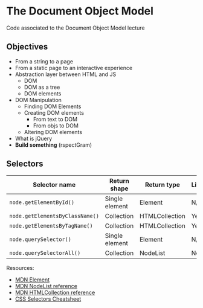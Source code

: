 # The Document Object Model

Code associated to the Document Object Model lecture

## Objectives

* From a string to a page
* From a static page to an interactive experience
* Abstraction layer between HTML and JS
  * DOM
  * DOM as a tree
  * DOM elements
* DOM Manipulation
  * Finding DOM Elements
  * Creating DOM elements
    * From text to DOM
    * From objs to DOM
  * Altering DOM elements
* What is jQuery
* **Build something** (rspectGram)

## Selectors

| Selector name                   | Return shape   | Return type    | Live? | Reference             | forEach? |
| ------------------------------- | -------------- | -------------- | ----- | --------------------- | -------- |
| `node.getElementById()`         | Single element | Element        | N/A   | https://goo.gl/8cHGoy | N/A      |
| `node.getElementsByClassName()` | Collection     | HTMLCollection | Yes   | https://goo.gl/qcAhcp | No       |
| `node.getElementsByTagName()`   | Collection     | HTMLCollection | Yes   | https://goo.gl/QHozSh | No       |
| `node.querySelector()`          | Single element | Element        | N/A   | https://goo.gl/6Pqbcc | N/A      |
| `node.querySelectorAll()`       | Collection     | NodeList       | Node  | https://goo.gl/vTfXza | Yes      |

Resources:

* [MDN Element](https://developer.mozilla.org/en-US/docs/Web/API/Element)
* [MDN NodeList reference](https://developer.mozilla.org/en-US/docs/Web/API/NodeList)
* [MDN HTMLCollection reference](https://developer.mozilla.org/en-US/docs/Web/API/HTMLCollection)
* [CSS Selectors Cheatsheet](https://gist.github.com/smutnyleszek/809a69dd05e1d5f12d01)
